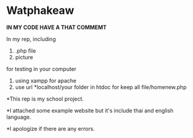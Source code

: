 # Watphakeaw

 **IN MY CODE HAVE A THAT COMMEMT**

In my rep, including
1) .php file
2)  picture

for testing in your computer
1) using xampp for apache 
2) use url *localhost/your folder in htdoc for keep all file/homenew.php

*This rep is my school project.

*I attached some example website but it's include thai and english language.

*I apologize if there are any errors.

